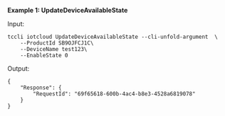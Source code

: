 **Example 1: UpdateDeviceAvailableState**



Input: 

```
tccli iotcloud UpdateDeviceAvailableState --cli-unfold-argument  \
    --ProductId SB9OJFCJ1C\
    --DeviceName test123\
    --EnableState 0
```

Output: 
```
{
    "Response": {
        "RequestId": "69f65618-600b-4ac4-b8e3-4528a6819078"
    }
}
```

